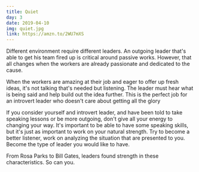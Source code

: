 ```yaml
---
title: Quiet
day: 3
date: 2019-04-10
img: quiet.jpg
link: https://amzn.to/2WU7mXS
---
```


Different environment require different leaders. An outgoing leader that's able
to get his team fired up is critical around passive works. However, that all
changes when the workers are already passionate and dedicated to the cause.

When the workers are amazing at their job and eager to offer up fresh ideas,
it's not talking that's needed but listening. The leader must hear what is being
said and help build out the idea further. This is the perfect job for an
introvert leader who doesn't care about getting all the glory

If you consider yourself and introvert leader, and have been told to take
speaking lessons or be more outgoing, don't give all your energy to changing
your way. It's important to be able to have some speaking skills, but it's just
as important to work on your natural strength. Try to become a better listener,
work on analyzing the situation that are presented to you. Become the type of
leader you would like to have.

From Rosa Parks to Bill Gates, leaders found strength in these characteristics.
So can you.
